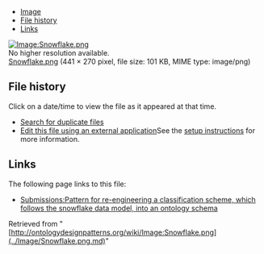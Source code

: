 * [Image](../Image/Snowflake.png.md#file)
* [File history](../Image/Snowflake.png.md#filehistory)
* [Links](../Image/Snowflake.png.md#filelinks)

[![Image:Snowflake.png](../../../images/2/27/Snowflake.png)](../../../images/2/27/Snowflake.png)  
No higher resolution available.  
[Snowflake.png](../../../images/2/27/Snowflake.png)‎ (441 × 270 pixel, file size: 101 KB, MIME type: image/png)

## File history

Click on a date/time to view the file as it appeared at that time.



  
* [Search for duplicate files](http://ontologydesignpatterns.org/wiki/Special:FileDuplicateSearch/Snowflake.png "Special:FileDuplicateSearch/Snowflake.png")
* [Edit this file using an external application](http://ontologydesignpatterns.org/wiki/index.php?title=Image:Snowflake.png&action=edit&externaledit=true&mode=file "Image:Snowflake.png")See the [setup instructions](http://www.mediawiki.org/wiki/Manual:External_editors "http://www.mediawiki.org/wiki/Manual:External_editors") for more information.

## Links



The following page links to this file:


* [Submissions:Pattern for re-engineering a classification scheme, which follows the snowflake data model, into an ontology schema](../Submissions/Pattern_for_re-engineering_a_classification_scheme,_which_follows_the_snowflake_data_model,_into_an_ontology_schema.md "Submissions:Pattern for re-engineering a classification scheme, which follows the snowflake data model, into an ontology schema")


Retrieved from "[http://ontologydesignpatterns.org/wiki/Image:Snowflake.png](../Image/Snowflake.png.md)"